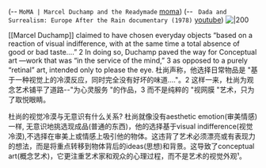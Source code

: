 (-- `MoMA | Marcel Duchamp and the Readymade` [moma](https://www.moma.org/learn/moma_learning/themes/dada/marcel-duchamp-and-the-readymade/))
(-- ` Dada and Surrealism: Europe After the Rain documentary (1978)` [youtube](https://youtu.be/sdBaS8fgwNs?t=639))
![|200](https://i.ytimg.com/vi/sdBaS8fgwNs/hqdefault.jpg)

[[Marcel Duchamp]]  claimed to have chosen everyday objects “based on a reaction of visual indifference, with at the same time a total absence of good or bad taste….” 2 In doing so, Duchamp paved the way for Conceptual art —work that was “in the service of the mind,” 3 as opposed to a purely “retinal” art, intended only to please the eye.
杜尚声称，他选择日常物品是 "基于一种视觉上的冷漠反应，同时完全没有好坏的味道...."。2 这样一来，杜尚为观念艺术铺平了道路--"为心灵服务 "的作品，3 而不是纯粹的 "视网膜 "艺术，只为了取悦眼睛。

杜尚的视觉冷漠与无意识有什么关系?
杜尚就像没有aesthetic emotion(审美情感)一样, 无意识地挑选现成品(普通的东西)，他的选择基于visual indifference(视觉冷漠),不选择在审美上或情感上吸引他的物体。这违背了艺术必须漂亮或有表现力的想法，而是将重点转移到物体背后的ideas(思想)和背景。这导致了conceptual art(概念艺术)，它更注重艺术家和观众的心理过程，而不是艺术的视觉外观¹。

